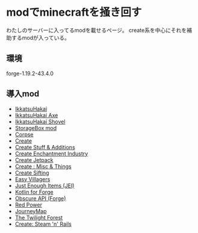# modでminecraftを掻き回す
わたしのサーバーに入ってるmodを載せるページ。
create系を中心にそれを補助するmodが入っている。

## 環境
forge-1.19.2-43.4.0

## 導入mod
* [IkkatsuHakai](https://www.curseforge.com/minecraft/mc-mods/break-all-of-the-same-block-and-more)
* [IkkatsuHakai Axe](https://www.curseforge.com/minecraft/mc-mods/ikkatsuhakai-axe)
* [IkkatsuHakai Shovel](https://www.curseforge.com/minecraft/mc-mods/digall)
* [StorageBox mod](https://www.curseforge.com/minecraft/mc-mods/storagebox-mod)
* [Corpse](https://www.curseforge.com/minecraft/mc-mods/corpse)
* [Create](https://www.curseforge.com/minecraft/mc-mods/create)
* [Create Stuff & Additions](https://www.curseforge.com/minecraft/mc-mods/create-stuff-additions)
* [Create Enchantment Industry](https://www.curseforge.com/minecraft/mc-mods/create-enchantment-industry)
* [Create Jetpack](https://www.curseforge.com/minecraft/mc-mods/create-jetpack)
* [Create : Misc & Things](https://www.curseforge.com/minecraft/mc-mods/create-misc-and-things)
* [Create Sifting](https://www.curseforge.com/minecraft/mc-mods/create-sifting)
* [Easy Villagers](https://www.curseforge.com/minecraft/mc-mods/easy-villagers)
* [Just Enough Items (JEI)](https://www.curseforge.com/minecraft/mc-mods/jei)
* [Kotlin for Forge](https://www.curseforge.com/minecraft/mc-mods/kotlin-for-forge)
* [Obscure API (Forge)](https://www.curseforge.com/minecraft/mc-mods/obscure-api)
* [Red Power](https://www.curseforge.com/minecraft/mc-mods/red-power)
* [JourneyMap](https://www.curseforge.com/minecraft/mc-mods/journeymap)
* [The Twilight Forest](https://www.curseforge.com/minecraft/mc-mods/the-twilight-forest)
* [Create: Steam 'n' Rails](https://www.curseforge.com/minecraft/mc-mods/create-steam-n-rails)
